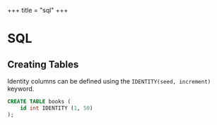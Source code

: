 +++
title = "sql"
+++

# SQL

## Creating Tables

Identity columns can be defined using the `IDENTITY(seed, increment)` keyword.

```sql
CREATE TABLE books (
    id int IDENTITY (1, 50)
);

```
